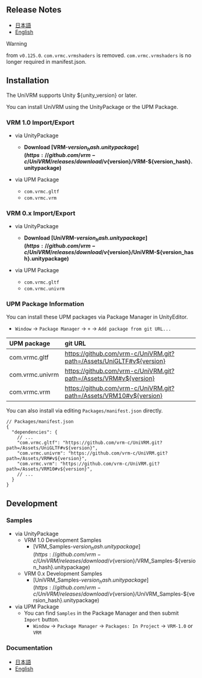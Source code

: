 ## Release Notes

- [日本語](https://vrm.dev/release/${dir}/v${version}/)
- [English](https://vrm.dev/en/release/${dir}/v${version}/)

> [!WARNING]
> from `v0.125.0`.
> `com.vrmc.vrmshaders` is removed.
> `com.vrmc.vrmshaders` is no longer required in manifest.json.

## Installation

The UniVRM supports Unity ${unity_version} or later.

You can install UniVRM using the UnityPackage or the UPM Package.

### VRM 1.0 Import/Export

- via UnityPackage
  - **Download [VRM-${version_hash}.unitypackage](https://github.com/vrm-c/UniVRM/releases/download/v${version}/VRM-${version_hash}.unitypackage)**

- via UPM Package
  - `com.vrmc.gltf`
  - `com.vrmc.vrm`

### VRM 0.x Import/Export

- via UnityPackage
  - **Download [UniVRM-${version_hash}.unitypackage](https://github.com/vrm-c/UniVRM/releases/download/v${version}/UniVRM-${version_hash}.unitypackage)**

- via UPM Package
  - `com.vrmc.gltf`
  - `com.vrmc.univrm`

### UPM Package Information
You can install these UPM packages via Package Manager in UnityEditor.

- `Window` -> `Package Manager` -> `+` -> `Add package from git URL...`

| UPM package         | git URL                                                                 |
|:--------------------|:------------------------------------------------------------------------|
| com.vrmc.gltf       | https://github.com/vrm-c/UniVRM.git?path=/Assets/UniGLTF#v${version}    |
| com.vrmc.univrm     | https://github.com/vrm-c/UniVRM.git?path=/Assets/VRM#v${version}        |
| com.vrmc.vrm        | https://github.com/vrm-c/UniVRM.git?path=/Assets/VRM10#v${version}      |

You can also install via editing `Packages/manifest.json` directly.

```json5
// Packages/manifest.json
{
  "dependencies": {
    // ...
    "com.vrmc.gltf": "https://github.com/vrm-c/UniVRM.git?path=/Assets/UniGLTF#v${version}",
    "com.vrmc.univrm": "https://github.com/vrm-c/UniVRM.git?path=/Assets/VRM#v${version}",
    "com.vrmc.vrm": "https://github.com/vrm-c/UniVRM.git?path=/Assets/VRM10#v${version}",
    // ...
  }
}
```

## Development
### Samples
- via UnityPackage
  - VRM 1.0 Development Samples
    - [VRM_Samples-${version_hash}.unitypackage](https://github.com/vrm-c/UniVRM/releases/download/v${version}/VRM_Samples-${version_hash}.unitypackage)
  - VRM 0.x Development Samples
    - [UniVRM_Samples-${version_hash}.unitypackage](https://github.com/vrm-c/UniVRM/releases/download/v${version}/UniVRM_Samples-${version_hash}.unitypackage)
- via UPM Package
  - You can find `Samples` in the Package Manager and then submit `Import` button.
    - `Window` -> `Package Manager` -> `Packages: In Project` -> `VRM-1.0` or `VRM`

### Documentation

- [日本語](https://vrm-c.github.io/UniVRM/ja/vrm1/index.html)
- [English](https://vrm-c.github.io/UniVRM/en/vrm1/index.html)
